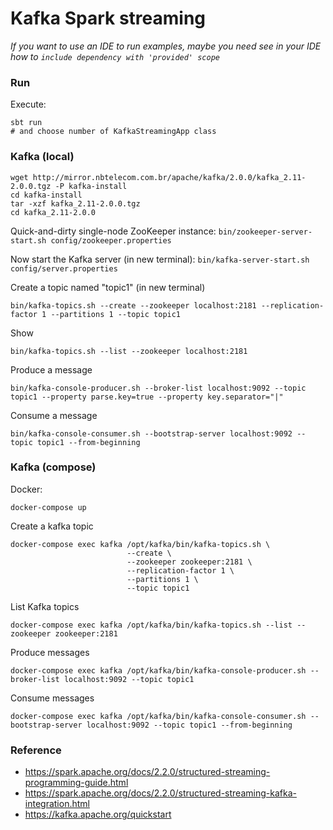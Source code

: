 # Kafka Spark streaming

_If you want to use an IDE to run examples, maybe you need see in your IDE how to `include dependency with 'provided' scope`_

### Run

Execute:

```shell
sbt run
# and choose number of KafkaStreamingApp class
```

### Kafka (local)

```shell
wget http://mirror.nbtelecom.com.br/apache/kafka/2.0.0/kafka_2.11-2.0.0.tgz -P kafka-install
cd kafka-install
tar -xzf kafka_2.11-2.0.0.tgz
cd kafka_2.11-2.0.0
```

Quick-and-dirty single-node ZooKeeper instance: `bin/zookeeper-server-start.sh config/zookeeper.properties`

Now start the Kafka server (in new terminal): `bin/kafka-server-start.sh config/server.properties`

Create a topic named "topic1" (in new terminal)
```shell
bin/kafka-topics.sh --create --zookeeper localhost:2181 --replication-factor 1 --partitions 1 --topic topic1
```

Show
```shell
bin/kafka-topics.sh --list --zookeeper localhost:2181
```

Produce a message
```shell
bin/kafka-console-producer.sh --broker-list localhost:9092 --topic topic1 --property parse.key=true --property key.separator="|"
```

Consume a message
```shell
bin/kafka-console-consumer.sh --bootstrap-server localhost:9092 --topic topic1 --from-beginning
```

### Kafka (compose)

Docker:

```shell
docker-compose up
```

Create a kafka topic
```shell
docker-compose exec kafka /opt/kafka/bin/kafka-topics.sh \
                          --create \
                          --zookeeper zookeeper:2181 \
                          --replication-factor 1 \
                          --partitions 1 \
                          --topic topic1
```

List Kafka topics
```shell
docker-compose exec kafka /opt/kafka/bin/kafka-topics.sh --list --zookeeper zookeeper:2181
```

Produce messages
```shell
docker-compose exec kafka /opt/kafka/bin/kafka-console-producer.sh --broker-list localhost:9092 --topic topic1
```

Consume messages
```shell
docker-compose exec kafka /opt/kafka/bin/kafka-console-consumer.sh --bootstrap-server localhost:9092 --topic topic1 --from-beginning
```

### Reference

- https://spark.apache.org/docs/2.2.0/structured-streaming-programming-guide.html
- https://spark.apache.org/docs/2.2.0/structured-streaming-kafka-integration.html
- https://kafka.apache.org/quickstart
